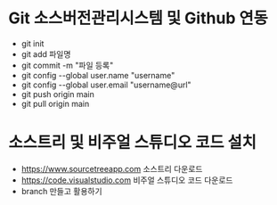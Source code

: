 # Git 소스버전관리시스템 및 Github 연동
  * git init
  * git add 파일명
  * git commit -m "파일 등록"
  * git config --global user.name "username"
  * git config --global user.email "username@url"
  * git push origin main
  * git pull origin main 

# 소스트리 및 비주얼 스튜디오 코드 설치
  * https://www.sourcetreeapp.com 소스트리 다운로드
  * https://code.visualstudio.com 비주얼 스튜디오 코드 다운로드
  * branch 만들고 활용하기